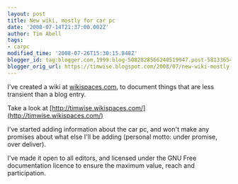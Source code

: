 ```yaml
---
layout: post
title: New wiki, mostly for car pc
date: '2008-07-14T21:37:00.002Z'
author: Tim Abell
tags:
- carpc
modified_time: '2008-07-26T15:30:15.848Z'
blogger_id: tag:blogger.com,1999:blog-5082828566240519947.post-581336541837888339
blogger_orig_url: https://timwise.blogspot.com/2008/07/new-wiki-mostly-for-car-pc.html
---
```


I've created a wiki at [wikispaces.com](http://www.wikispaces.com/), to document things that are less transient than a blog entry.  

Take a look at [http://timwise.wikispaces.com/](http://timwise.wikispaces.com/)  

I've started adding information about the car pc, and won't make any promises about what else I'll be adding (personal motto: under promise, over deliver).  

I've made it open to all editors, and licensed under the GNU Free documentation licence to ensure the maximum value, reach and participation.
